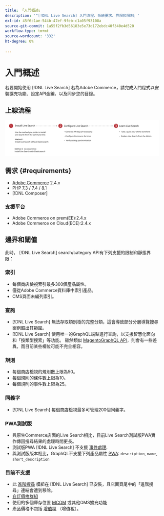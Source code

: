```yaml
---
title: 「入門概述」
description: '"[!DNL Live Search] 入門流程、系統要求、界限和限制」'
exl-id: 45f6c1ae-544b-47ef-9feb-c1a05f93108a
source-git-commit: 1a55f2fb3d56183e5e73d172ebdc40f340e4d520
workflow-type: tm+mt
source-wordcount: '332'
ht-degree: 0%

---
```


# 入門概述

若要開始使用 [!DNL Live Search] 若為Adobe Commerce，請完成入門程式以安裝擴充功能、設定API金鑰，以及同步您的目錄。

## 上線流程

![[!DNL Live Search] 入門圖](assets/onboarding-flow.svg)

## 需求 {#requirements}

* [Adobe Commerce](https://magento.com/products/magento-commerce) 2.4.x
* PHP 7.3 / 7.4 / 8.1
* [!DNL Composer]

### 支援平台

* Adobe Commerce on prem(EE):2.4.x
* Adobe Commerce on Cloud(ECE):2.4.x

## 邊界和閾值

此時， [!DNL Live Search] search/category API有下列支援的限制和靜態界限：

### 索引

* 每個商店檢視索引最多300個產品屬性。
* 僅從Adobe Commerce資料庫中索引產品。
* CMS頁面未編列索引。

### 查詢

* [!DNL Live Search] 無法存取類別樹的完整分類，這會導致部分分層導覽搜尋案例超出其範圍。
* [!DNL Live Search] 使用唯一的GraphQL端點進行查詢，以支援智慧化面向和「按類型搜索」等功能。 雖然類似 [MagentoGraphQL API](https://developer.adobe.com/commerce/webapi/graphql/)，則會有一些差異，而目前某些欄位可能不完全相容。

### 規則

* 每個商店檢視的規則數上限為50。
* 每個規則的條件數上限為10。
* 每個規則的事件數上限為25。

### 同義字

* [!DNL Live Search] 每個商店檢視最多可管理200個同義字。

### PWA測試版

* 與原生Commerce店面的Live Search相比，目前Live Search測試版PWA實作傳回搜尋結果的處理時間更長。
* 測試版PWA [!DNL Live Search] 不支援 [事件處理](https://devdocs.magento.com/shared-services/storefront-events-sdk.html).
* 與測試版版本相比，GraphQL不支援下列產品屬性 [PWA](https://developer.adobe.com/commerce/pwa-studio/): `description`, `name`, `short_description`

### 目前不支援

* 此 [進階搜尋](https://docs.magento.com/user-guide/catalog/search-advanced.html) 模組在 [!DNL Live Search] 已安裝，且店面頁尾中的「進階搜尋」連結會遭到移除。
* [自訂價格群組](https://docs.magento.com/user-guide/catalog/product-price-group.html)
* 使用的多個庫存位置 [MCOM](https://docs.magento.com/user-guide/mcom.html) 或其他OMS擴充功能
* 產品價格不包括 [增值稅](https://docs.magento.com/user-guide/tax/vat.html) （增值稅）。
